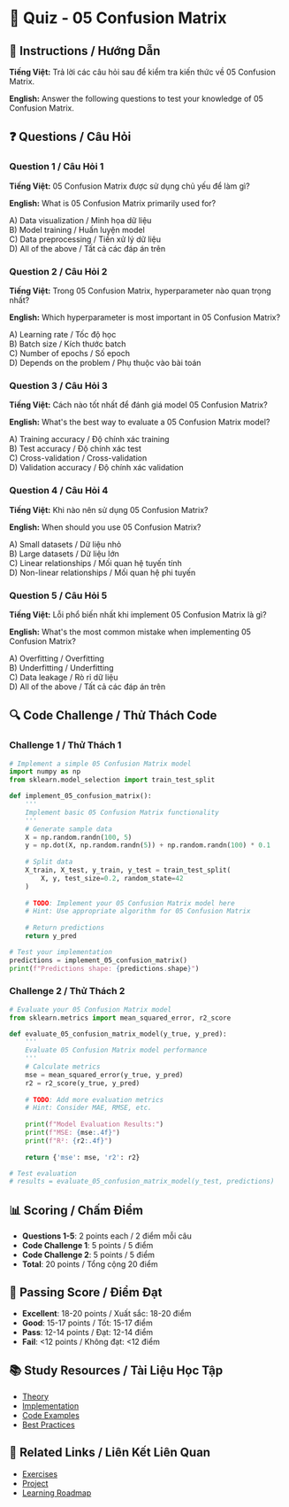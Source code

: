 # 🧠 Quiz - 05 Confusion Matrix

## 📝 Instructions / Hướng Dẫn

**Tiếng Việt:** Trả lời các câu hỏi sau để kiểm tra kiến thức về 05 Confusion Matrix.

**English:** Answer the following questions to test your knowledge of 05 Confusion Matrix.

## ❓ Questions / Câu Hỏi

### Question 1 / Câu Hỏi 1
**Tiếng Việt:** 05 Confusion Matrix được sử dụng chủ yếu để làm gì?

**English:** What is 05 Confusion Matrix primarily used for?

A) Data visualization / Minh họa dữ liệu  
B) Model training / Huấn luyện model  
C) Data preprocessing / Tiền xử lý dữ liệu  
D) All of the above / Tất cả các đáp án trên

### Question 2 / Câu Hỏi 2
**Tiếng Việt:** Trong 05 Confusion Matrix, hyperparameter nào quan trọng nhất?

**English:** Which hyperparameter is most important in 05 Confusion Matrix?

A) Learning rate / Tốc độ học  
B) Batch size / Kích thước batch  
C) Number of epochs / Số epoch  
D) Depends on the problem / Phụ thuộc vào bài toán

### Question 3 / Câu Hỏi 3
**Tiếng Việt:** Cách nào tốt nhất để đánh giá model 05 Confusion Matrix?

**English:** What's the best way to evaluate a 05 Confusion Matrix model?

A) Training accuracy / Độ chính xác training  
B) Test accuracy / Độ chính xác test  
C) Cross-validation / Cross-validation  
D) Validation accuracy / Độ chính xác validation

### Question 4 / Câu Hỏi 4
**Tiếng Việt:** Khi nào nên sử dụng 05 Confusion Matrix?

**English:** When should you use 05 Confusion Matrix?

A) Small datasets / Dữ liệu nhỏ  
B) Large datasets / Dữ liệu lớn  
C) Linear relationships / Mối quan hệ tuyến tính  
D) Non-linear relationships / Mối quan hệ phi tuyến

### Question 5 / Câu Hỏi 5
**Tiếng Việt:** Lỗi phổ biến nhất khi implement 05 Confusion Matrix là gì?

**English:** What's the most common mistake when implementing 05 Confusion Matrix?

A) Overfitting / Overfitting  
B) Underfitting / Underfitting  
C) Data leakage / Rò rỉ dữ liệu  
D) All of the above / Tất cả các đáp án trên

## 🔍 Code Challenge / Thử Thách Code

### Challenge 1 / Thử Thách 1
```python
# Implement a simple 05 Confusion Matrix model
import numpy as np
from sklearn.model_selection import train_test_split

def implement_05_confusion_matrix():
    '''
    Implement basic 05 Confusion Matrix functionality
    '''
    # Generate sample data
    X = np.random.randn(100, 5)
    y = np.dot(X, np.random.randn(5)) + np.random.randn(100) * 0.1
    
    # Split data
    X_train, X_test, y_train, y_test = train_test_split(
        X, y, test_size=0.2, random_state=42
    )
    
    # TODO: Implement your 05 Confusion Matrix model here
    # Hint: Use appropriate algorithm for 05 Confusion Matrix
    
    # Return predictions
    return y_pred

# Test your implementation
predictions = implement_05_confusion_matrix()
print(f"Predictions shape: {predictions.shape}")
```

### Challenge 2 / Thử Thách 2
```python
# Evaluate your 05 Confusion Matrix model
from sklearn.metrics import mean_squared_error, r2_score

def evaluate_05_confusion_matrix_model(y_true, y_pred):
    '''
    Evaluate 05 Confusion Matrix model performance
    '''
    # Calculate metrics
    mse = mean_squared_error(y_true, y_pred)
    r2 = r2_score(y_true, y_pred)
    
    # TODO: Add more evaluation metrics
    # Hint: Consider MAE, RMSE, etc.
    
    print(f"Model Evaluation Results:")
    print(f"MSE: {mse:.4f}")
    print(f"R²: {r2:.4f}")
    
    return {'mse': mse, 'r2': r2}

# Test evaluation
# results = evaluate_05_confusion_matrix_model(y_test, predictions)
```

## 📊 Scoring / Chấm Điểm

- **Questions 1-5**: 2 points each / 2 điểm mỗi câu
- **Code Challenge 1**: 5 points / 5 điểm
- **Code Challenge 2**: 5 points / 5 điểm
- **Total**: 20 points / Tổng cộng 20 điểm

## 🎯 Passing Score / Điểm Đạt

- **Excellent**: 18-20 points / Xuất sắc: 18-20 điểm
- **Good**: 15-17 points / Tốt: 15-17 điểm  
- **Pass**: 12-14 points / Đạt: 12-14 điểm
- **Fail**: <12 points / Không đạt: <12 điểm

## 📚 Study Resources / Tài Liệu Học Tập

- [Theory](./THEORY_05_confusion_matrix.md)
- [Implementation](./IMPLEMENTATION_05_confusion_matrix.md)
- [Code Examples](./CODE_EXAMPLES_05_confusion_matrix.md)
- [Best Practices](./BEST_PRACTICES_05_confusion_matrix.md)

## 🔗 Related Links / Liên Kết Liên Quan

- [Exercises](./EXERCISES_05_confusion_matrix.md)
- [Project](./PROJECT_05_confusion_matrix.md)
- [Learning Roadmap](./LEARNING_ROADMAP_05_confusion_matrix.md)
